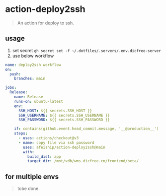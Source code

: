 # action-deploy2ssh
> An action for deploy to ssh.

## usage
<!-- ~/.dotfiles/.servers/.env.dicfree-server -->
1. set secret `gh secret set -f ~/.dotfiles/.servers/.env.dicfree-server`
2. use below workflow
```yml
name: deploy2ssh workflow
on:
  push:
    branches: main

jobs:
  Release:
    name: Release
    runs-on: ubuntu-latest
    env:
      SSH_HOST: ${{ secrets.SSH_HOST }}
      SSH_USERNAME: ${{ secrets.SSH_USERNAME }}
      SSH_PASSWORD: ${{ secrets.SSH_PASSWORD }}

    if: contains(github.event.head_commit.message, '__@production__')
    steps:
      - uses: actions/checkout@v3
      - name: copy file via ssh password
        uses: afeiship/action-deploy2ssh@main
        with:
          build_dist: app
          target_dir: /mnt/vdb/wms.dicfree.cn/frontend/beta/
```

## for multiple envs
> tobe done.
```yml
```